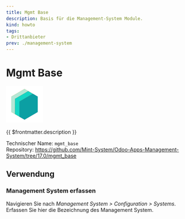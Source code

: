 ```yaml
---
title: Mgmt Base
description: Basis für die Management-System Module.
kind: howto
tags:
- Drittanbieter
prev: ./management-system
---
```


# Mgmt Base
![icon_oms_box](attachments/icons_odoo_mint_system.png)

{{ $frontmatter.description }}

Technischer Name: `mgmt_base`\
Repository: <https://github.com/Mint-System/Odoo-Apps-Management-System/tree/17.0/mgmt_base>

## Verwendung

### Management System erfassen

Navigieren Sie nach *Management System > Configuration > Systems*. Erfassen Sie hier die Bezeichnung des Management System.
